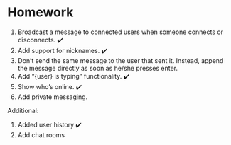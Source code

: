 # Homework

1. Broadcast a message to connected users when someone connects or disconnects. ✔️
2. Add support for nicknames. ✔️
3. Don’t send the same message to the user that sent it. Instead, append the message directly as soon as he/she presses enter.
4. Add “{user} is typing” functionality. ✔️
5. Show who’s online. ✔️
6. Add private messaging.


Additional:

1. Added user history ✔️
2. Add chat rooms